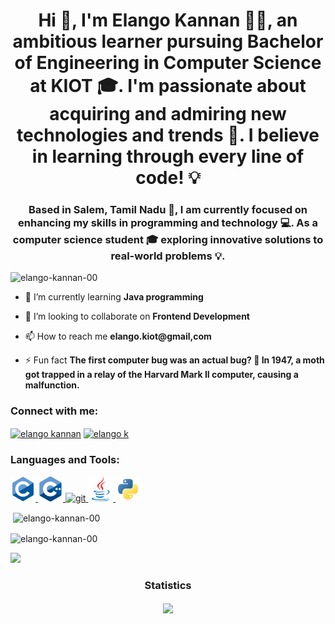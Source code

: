 <h1 align="center">Hi 👋, I'm Elango Kannan 👨‍💻, an ambitious learner pursuing Bachelor of Engineering in Computer Science at KIOT 🎓. I'm passionate about acquiring and admiring new technologies and trends 🚀. I believe in learning through every line of code! 💡</h1>
<h3 align="center">Based in Salem, Tamil Nadu 🌴, I am currently focused on enhancing my skills in programming and technology 💻. As a computer science student 🎓 exploring innovative solutions to real-world problems 💡.</h3>

<p align="left"> <img src="https://komarev.com/ghpvc/?username=elango-kannan-00&label=Profile%20views&color=0e75b6&style=flat" alt="elango-kannan-00" /> </p>

- 🌱 I’m currently learning **Java programming**

- 👯 I’m looking to collaborate on **Frontend Development**

- 📫 How to reach me **elango.kiot@gmail,com**

- ⚡ Fun fact **The first computer bug was an actual bug? 🐛 In 1947, a moth got trapped in a relay of the Harvard Mark II computer, causing a malfunction.**

<h3 align="left">Connect with me:</h3>
<p align="left">
<a href="https://linkedin.com/in/elango kannan" target="blank"><img align="center" src="https://raw.githubusercontent.com/rahuldkjain/github-profile-readme-generator/master/src/images/icons/Social/linked-in-alt.svg" alt="elango kannan" height="30" width="40" /></a>
<a href="https://www.hackerrank.com/elango k" target="blank"><img align="center" src="https://raw.githubusercontent.com/rahuldkjain/github-profile-readme-generator/master/src/images/icons/Social/hackerrank.svg" alt="elango k" height="30" width="40" /></a>
</p>

<h3 align="left">Languages and Tools:</h3>
<p align="left"> <a href="https://www.cprogramming.com/" target="_blank" rel="noreferrer"> <img src="https://raw.githubusercontent.com/devicons/devicon/master/icons/c/c-original.svg" alt="c" width="40" height="40"/> </a> <a href="https://www.w3schools.com/cpp/" target="_blank" rel="noreferrer"> <img src="https://raw.githubusercontent.com/devicons/devicon/master/icons/cplusplus/cplusplus-original.svg" alt="cplusplus" width="40" height="40"/> </a> <a href="https://git-scm.com/" target="_blank" rel="noreferrer"> <img src="https://www.vectorlogo.zone/logos/git-scm/git-scm-icon.svg" alt="git" width="40" height="40"/> </a> <a href="https://www.java.com" target="_blank" rel="noreferrer"> <img src="https://raw.githubusercontent.com/devicons/devicon/master/icons/java/java-original.svg" alt="java" width="40" height="40"/> </a> <a href="https://www.python.org" target="_blank" rel="noreferrer"> <img src="https://raw.githubusercontent.com/devicons/devicon/master/icons/python/python-original.svg" alt="python" width="40" height="40"/> </a> </p>

<p>&nbsp;<img align="center" src="https://github-readme-stats.vercel.app/api?username=elango-kannan-00&show_icons=true&locale=en" alt="elango-kannan-00" /></p>

<p><img align="center" src="https://github-readme-streak-stats.herokuapp.com/?user=elango-kannan-00&" alt="elango-kannan-00" /></p>

<img src="https://user-images.githubusercontent.com/73097560/115834477-dbab4500-a447-11eb-908a-139a6edaec5c.gif"><h3 align="center">Statistics</h3>
<div align="center">
<a href="https://github.com/Elango-Kannan-00">

<img align="center" src="http://github-profile-summary-cards.vercel.app/api/cards/profile-details?username=Elango-Kannan-00&theme=2077" height="180em" />
</div>






